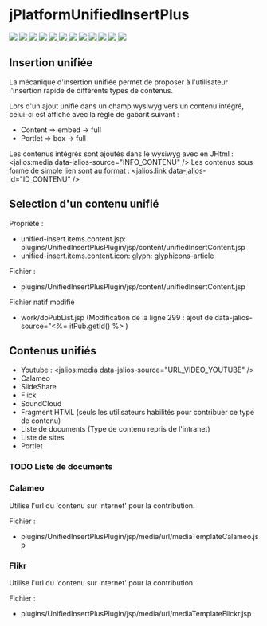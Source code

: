 # jPlatformUnifiedInsertPlus

<p>
  <a href="https://travis-ci.org/organizations/departement-loire-atlantique">
    <img src="https://travis-ci.org/departement-loire-atlantique/jPlatformUnifiedInsertPlus.svg?branch=master" />
  </a>
  <a href="https://sonarcloud.io/organizations/departement-loire-atlantique">
    <img src="https://sonarcloud.io/api/project_badges/measure?project=departement-loire-atlantique_jPlatformUnifiedInsertPlus&metric=ncloc" />
    <img src="https://sonarcloud.io/api/project_badges/measure?project=departement-loire-atlantique_jPlatformUnifiedInsertPlus&metric=bugs" />
    <img src="https://sonarcloud.io/api/project_badges/measure?project=departement-loire-atlantique_jPlatformUnifiedInsertPlus&metric=code_smells" />
    <img src="https://sonarcloud.io/api/project_badges/measure?project=departement-loire-atlantique_jPlatformUnifiedInsertPlus&metric=coverage" />
    <img src="https://sonarcloud.io/api/project_badges/measure?project=departement-loire-atlantique_jPlatformUnifiedInsertPlus&metric=duplicated_lines_density" />
    <img src="https://sonarcloud.io/api/project_badges/measure?project=departement-loire-atlantique_jPlatformUnifiedInsertPlus&metric=sqale_rating" />
    <img src="https://sonarcloud.io/api/project_badges/measure?project=departement-loire-atlantique_jPlatformUnifiedInsertPlus&metric=alert_status" />
    <img src="https://sonarcloud.io/api/project_badges/measure?project=departement-loire-atlantique_jPlatformUnifiedInsertPlus&metric=reliability_rating" />
    <img src="https://sonarcloud.io/api/project_badges/measure?project=departement-loire-atlantique_jPlatformUnifiedInsertPlus&metric=security_rating" />
    <img src="https://sonarcloud.io/api/project_badges/measure?project=departement-loire-atlantique_jPlatformUnifiedInsertPlus&metric=sqale_index" />
    <img src="https://sonarcloud.io/api/project_badges/measure?project=departement-loire-atlantique_jPlatformUnifiedInsertPlus&metric=vulnerabilities" />
    </a>
</p>

## Insertion unifiée

La mécanique d'insertion unifiée permet de proposer à l'utilisateur l'insertion rapide de différents types de contenus.

Lors d'un ajout unifié dans un champ wysiwyg vers un contenu intégré, celui-ci est affiché avec la règle de gabarit suivant :
- Content => embed -> full
- Portlet => box -> full

Les contenus intégrés sont ajoutés dans le wysiwyg avec en JHtml : <jalios:media data-jalios-source="INFO_CONTENU" />
Les contenus sous forme de simple lien sont au format : <jalios:link data-jalios-id="ID_CONTENU" />

## Selection d'un contenu unifié

Propriété :
+ unified-insert.items.content.jsp: plugins/UnifiedInsertPlusPlugin/jsp/content/unifiedInsertContent.jsp
+ unified-insert.items.content.icon: glyph: glyphicons-article

Fichier :
+ plugins/UnifiedInsertPlusPlugin/jsp/content/unifiedInsertContent.jsp

Fichier natif modifié 
- work/doPubList.jsp
(Modification de la ligne 299 : ajout de data-jalios-source="<%= itPub.getId() %> )

## Contenus unifiés

- Youtube : <jalios:media data-jalios-source="URL_VIDEO_YOUTUBE" />
- Calameo
- SlideShare
- Flick
- SoundCloud
- Fragment HTML (seuls les utilisateurs habilités pour contribuer ce type de contenu)
- Liste de documents (Type de contenu repris de l'intranet) 
- Liste de sites
- Portlet


### TODO Liste de documents

### Calameo

Utilise l'url du 'contenu sur internet' pour la contribution.

Fichier :
+ plugins/UnifiedInsertPlusPlugin/jsp/media/url/mediaTemplateCalameo.jsp


### Flikr

Utilise l'url du 'contenu sur internet' pour la contribution.

Fichier :
+ plugins/UnifiedInsertPlusPlugin/jsp/media/url/mediaTemplateFlickr.jsp


